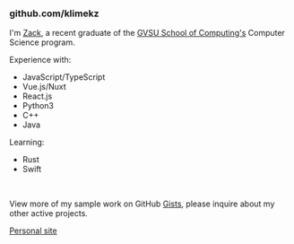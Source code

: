 ### github.com/klimekz

I'm [Zack](https://www.linkedin.com/in/zackklimek), a recent graduate of the [GVSU School of Computing's](https://www.gvsu.edu/cis) Computer Science program.

Experience with:
-  JavaScript/TypeScript
  -  Vue.js/Nuxt
  -  React.js
-  Python3
-  C++
-  Java

Learning:
-  Rust
-  Swift

<br>

View more of my sample work on GitHub [Gists](https://gists.github.com/klimekz), please inquire about my other active projects.

[Personal site](https://zackklimek.vercel.app)



